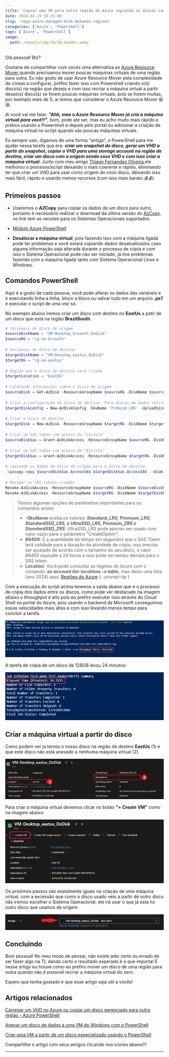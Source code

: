 ```yaml
---
title: 'Copiar uma VM para outra região do Azure copiando os discos com PowerShell'
date: 2024-04-19 10:33:00
slug: 'copy-azure-managed-disk-between-regions'
categories: ['Azure', 'Powershell']
tags: ['Azure', 'Powershell']
image:
  path: /assets/img/10/10-header.webp
---
```


Olá pessoal! Blz?

Gostaria de compartilhar com vocês uma alternativa ao <a href="https://learn.microsoft.com/pt-br/azure/resource-mover/overview" target="_blank">Azure Resource Mover </a> quando precisamos mover poucas máquinas virtuais de uma região para outra. Eu não gosto de usar Azure Resource Mover pela complexidade de coisas a configurar, prefiro fazer isso com Powershell criando o(s) disco(s) na região que desejo e com isso recriar a máquina virtual a partir desse(s) disco(s) se forem poucas máquinas virtuais, pois se forem muitas, por exemplo mais de 5, ai temos que considerar o Azure Resource Mover 😆😆.

Ai você vai me falar: ***"Ahh, mas o Azure Resource Mover já cria a máquina virtual para você!!"***, bom, pode até ser, mas eu acho muito mais rápido e prático usando o Powershell e depois pelo portal ou adicionar a criação de máquina virtual no script quando são poucas máquinas virtuais.

Eu sempre usei, digamos de uma forma "antiga", o PowerShell para me ajudar nessa tarefa que era: ***criar um snapshot do disco, gerar um VHD a partir do snapshot, copiar o VHD para uma storage account na região de destino, criar um disco com a origem sendo esse VHD e com isso criar a máquina virtual***. Junto com meu amigo  <a href="https://www.linkedin.com/in/thiago-fernandes-de-oliveira-833011180/" target="_blank">Thiago Fernandes Oliveira </a> ele melhorou o processo/script deixando o mais coerente e rápido, eliminando ter que criar um VHD para usar como origem do novo disco, deixando isso mais fácil, rápido e usando menos recursos (com isso mais barato 💰💰).

## Primeiros passos

- Usaremos o **AZCopy** para copiar os dados de um disco para outro, portanto é necessário realizar o download da última versão do <a href="https://learn.microsoft.com/pt-pt/azure/storage/common/storage-use-azcopy-v10#download-azcopy" target="_blank">AzCopy</a>, no link tem as versões para os Sistemas Operacionais suportados.

-  <a href="https://learn.microsoft.com/pt-br/powershell/azure/install-azure-powershell?view=azps-11.5.0" target="_blank">Módulo Azure PowerShell</a>

- **Desalocar a máquina virtual**, pois fazendo isso com a máquina ligada pode ter problemas e você estará copiando dados desatualizados caso alguma informação seja alterada durante o processo de cópia e com isso o Sistema Operacional pode não ser iniciado, já tive problemas fazendo com a máquina ligada tanto com Sistema Operacional Linux e Windows.

## Comandos PowerShell

Aqui é a gosto de cada pessoa, você pode alterar os dados das variáveis e ir executando linha a linha, bloco a bloco ou salvar tudo em um arquivo ***.ps1*** e executar o script de uma vez só. 

No exemplo abaixo iremos criar um disco com destino no **EastUs** a patir de um disco que está na região **BrazilSouth.**

```powershell
# Variáveis do disco de origem
$sourceDiskName = "VM-Desktop_brsouth_OsDisk"
$sourceRG = "rg-vm-brsouth"

# Variáveis do disco de destino
$targetDiskName = "VM-Desktop_eastus_OsDisk"
$targetRG = "rg-vm-eastus"

# Região que o disco de destino será criado 
$targetLocation = "EastUS"

# Coletando informações sobre o disco de origem
$sourceDisk = Get-AzDisk -ResourceGroupName $sourceRG -DiskName $sourceDiskName

# Criar a configuração do disco de destino. Para discos de dados retire o parâmetro: -OsType $sourceDisk.OsType
$targetDiskconfig = New-AzDiskConfig -SkuName 'Premium_LRS' -UploadSizeInBytes $($sourceDisk.DiskSizeBytes+512) -OsType $sourceDisk.OsType -Location $targetLocation -CreateOption 'Upload'

# Criar o disco de destino
$targetDisk = New-AzDisk -ResourceGroupName $targetRG -DiskName $targetDiskName -Disk $targetDiskconfig

# Criar um SAS token com acesso de "Leitura"
$sourceDiskSas = Grant-AzDiskAccess -ResourceGroupName $sourceRG -DiskName $sourceDiskName -DurationInSecond 86400 -Access 'Read'

# Criar um SAS token com acesso de "Escrita"
$targetDiskSas = Grant-AzDiskAccess -ResourceGroupName $targetRG -DiskName $targetDiskName -DurationInSecond 86400 -Access 'Write'

# copiando os dados do disco de origem para o disco de destino
.\azcopy copy $sourceDiskSas.AccessSAS $targetDiskSas.AccessSAS --blob-type PageBlob

# Revogar os SAS tokens criados
Revoke-AzDiskAccess -ResourceGroupName $sourceRG -DiskName $sourceDiskName
Revoke-AzDiskAccess -ResourceGroupName $targetRG -DiskName $targetDiskName
```

> Temos algumas opções de parâmetros importantes para os comandos acima:
> * **-SkuName** aceita os valores: ***Standard_LRS, Premium_LRS, StandardSSD_LRS, e UltraSSD_LRS, Premium_ZRS e StandardSSD_ZRS***. UltraSSD_LRS pode apenas ser usado com valor vazio para o parâmetro "CreateOption".
> * **86400**: É a quantidade de tempo em segundos que o SAS Token terá validade para a duração da atividade de cópia, isso precisa ser ajustado de acordo com o tamanho do seu disco, o valor 86400 equivale a 24 horas e isso pode ser tempo demais para o SAS token.
> * **Location**: Você pode consultar as regiões do Azure com o comando: ***az account list-locations -o table***, mas deixo uma lista (ano 2024) aqui: <a href="/assets/img/10/lista_regioes_azure.html" target="_blank">Regiões do Azure</a>
{: .prompt-tip }

Com a execução do script acima teremos a saída abaixo que é o processo de cópia dos dados entre os discos, como pode ver destacado na imagem abaixo o throughput é alto pois eu prefiro executar isso através do Cloud Shell no portal do Azure, pois usando o backend da Microsoft conseguimos essas velocidades mais altas e com isso levando menos tempo para concluir a tarefa.

![powershell-test-connection](/assets/img/10/02.png)


A tarefa de cópia de um disco de 128GB levou 24 minutos:

![powershell-test-connection](/assets/img/10/03.png)


## Criar a máquina virtual a partir do disco

Como podem ver ja temos o nosso disco na região de destino **EastUs** (1) e que este disco não está anexado a nenhuma máquina virtual (2).

![powershell-test-connection](/assets/img/10/04.png)


Para criar a máquina virtual devemos clicar no botão **"+ Create VM"** como na imagem abaixo:

![powershell-test-connection](/assets/img/10/05.png)


Os próximos passos são exatamente iguais na criação de uma máquina virtual, com a excessão que como o disco usado veio a partir de outro disco não iremos escolher o Sistema Operacional, ele irá usar o que já esta no outro disco que usamos de origem.

![powershell-test-connection](/assets/img/10/06.png)


## Concluindo

Bom pessoal! No meu modo de pensar, não existe jeito certo ou errado de ser fazer algo na TI, dando certo o resultado esperado é o que importa! E nesse artigo eu trouxe como eu prefiro mover um disco de uma região para outra quando não é possível recriar a máquina virtual do zero.

Espero que tenha gostado e que esse artigo seja util a vocês!

## Artigos relacionados

<a href="https://learn.microsoft.com/pt-br/azure/virtual-machines/windows/disks-upload-vhd-to-managed-disk-powershell" target="_blank">Carregar um VHD no Azure ou copiar um disco gerenciado para outra região - Azure PowerShell </a>

<a href="https://learn.microsoft.com/pt-br/azure/virtual-machines/windows/attach-disk-ps" target="_blank">Anexar um disco de dados a uma VM do Windows com o PowerShell </a>

<a href="https://learn.microsoft.com/pt-br/azure/virtual-machines/attach-os-disk?tabs=portal#create-the-new-vm" target="_blank">Criar uma VM a partir de um disco especializado usando o PowerShell </a>

Compartilhe o artigo com seus amigos clicando nos icones abaixo!!!
<hr>